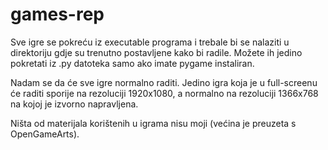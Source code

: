 # games-rep

Sve igre se pokreću iz executable programa i trebale bi se nalaziti u direktoriju gdje su trenutno postavljene kako bi radile. Možete ih jedino pokretati iz .py datoteka samo ako imate pygame instaliran.

Nadam se da će sve igre normalno raditi. Jedino igra koja je u full-screenu će raditi sporije na rezoluciji 1920x1080, a normalno na rezoluciji 1366x768 na kojoj je izvorno napravljena.

Ništa od materijala korištenih u igrama nisu moji (većina je preuzeta s OpenGameArts).


